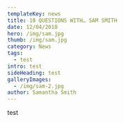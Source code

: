 ```yaml
---
templateKey: news
title: 10 QUESTIONS WITH… SAM SMITH
date: 12/04/2018
hero: /img/sam.jpg
thumb: /img/sam.jpg
category: News
tags:
  - test
intro: test
sideHeading: test
galleryImages:
  - /img/sam-2.jpg
author: Samantha Smith
---
```

test
